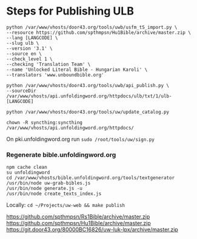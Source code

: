 # Steps for Publishing ULB

    python /var/www/vhosts/door43.org/tools/uwb/usfm_tS_import.py \
    --resource https://github.com/spthmpsn/Hu1Bible/archive/master.zip \
    --lang [LANGCODE] \
    --slug ulb \
    --version '3.1' \
    --source en \
    --check_level 1 \
    --checking 'Translation Team' \
    --name 'Unlocked Literal Bible - Hungarian Karoli' \
    --translators 'www.unboundbible.org'

    python /var/www/vhosts/door43.org/tools/uwb/api_publish.py \
    --sourceDir /var/www/vhosts/api.unfoldingword.org/httpdocs/ulb/txt/1/ulb-[LANGCODE]

    python /var/www/vhosts/door43.org/tools/uw/update_catalog.py
    
    chown -R syncthing:syncthing /var/www/vhosts/api.unfoldingword.org/httpdocs/

On pki.unfoldingword.org run `sudo /root/tools/uw/sign.py`

### Regenerate bible.unfoldingword.org
    npm cache clean
    su unfoldingword
    cd /var/www/vhosts/bible.unfoldingword.org/tools/textgenerator
    /usr/bin/node uw-grab-bibles.js
    /usr/bin/node generate.js -u
    /usr/bin/node create_texts_index.js

Locally: `cd ~/Projects/uw-web && make publish`


https://github.com/spthmpsn/Rs1Bible/archive/master.zip
https://github.com/spthmpsn/Hu1Bible/archive/master.zip 
https://git.door43.org/80000BC16826/uw-luk-lpx/archive/master.zip